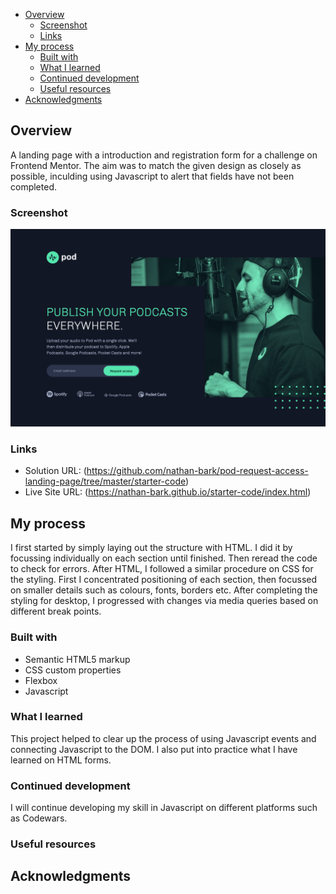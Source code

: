 
- [Overview](#overview)
  - [Screenshot](#screenshot)
  - [Links](#links)
- [My process](#my-process)
  - [Built with](#built-with)
  - [What I learned](#what-i-learned)
  - [Continued development](#continued-development)
  - [Useful resources](#useful-resources)
- [Acknowledgments](#acknowledgments)


## Overview

A landing page with a introduction and registration form for a challenge on Frontend Mentor. The aim was to match the given design as closely as possible, inculding using Javascript to alert that fields have not been completed.


### Screenshot

![](screenshot.png)


### Links

- Solution URL: (https://github.com/nathan-bark/pod-request-access-landing-page/tree/master/starter-code)
- Live Site URL: (https://nathan-bark.github.io/starter-code/index.html)

## My process

I first started by simply laying out the structure with HTML. I did it by focussing individually on each section until finished. Then reread the code to check for errors.
After HTML, I followed a similar procedure on CSS for the styling. First I concentrated positioning of each section, then focussed on smaller details such as colours, fonts, borders etc. After completing the styling for desktop, I progressed with changes via media queries based on different break points.

### Built with

- Semantic HTML5 markup
- CSS custom properties
- Flexbox
- Javascript


### What I learned

This project helped to clear up the process of using Javascript events and connecting Javascript to the DOM. I also put into practice what I have learned on HTML forms.

### Continued development

I will continue developing my skill in Javascript on different platforms such as Codewars. 


### Useful resources





## Acknowledgments
